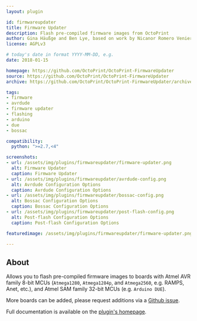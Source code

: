 ```yaml
---
layout: plugin

id: firmwareupdater
title: Firmware Updater
description: Flash pre-compiled firmware images from OctoPrint
author: Gina Häußge and Ben Lye, based on work by Nicanor Romero Venier
license: AGPLv3

# today's date in format YYYY-MM-DD, e.g.
date: 2018-01-15

homepage: https://github.com/OctoPrint/OctoPrint-FirmwareUpdater
source: https://github.com/OctoPrint/OctoPrint-FirmwareUpdater
archive: https://github.com/OctoPrint/OctoPrint-FirmwareUpdater/archive/master.zip

tags:
- firmware
- avrdude
- firmware updater
- flashing
- arduino
- due
- bossac

compatibility:
  python: ">=2.7,<4"

screenshots:
- url: /assets/img/plugins/firmwareupdater/firmware-updater.png
  alt: Firmware Updater
  caption: Firmware Updater
- url: /assets/img/plugins/firmwareupdater/avrdude-config.png
  alt: Avrdude Configuration Options
  caption: Avrdude Configuration Options
- url: /assets/img/plugins/firmwareupdater/bossac-config.png
  alt: Bossac Configuration Options
  caption: Bossac Configuration Options
- url: /assets/img/plugins/firmwareupdater/post-flash-config.png
  alt: Post-flash Configuration Options
  caption: Post-flash Configuration Options

featuredimage: /assets/img/plugins/firmwareupdater/firmware-updater.png

---
```

## About
Allows you to flash pre-compiled firmware images to boards with Atmel AVR family 8-bit MCUs (`Atmega1280`, `Atmega1284p`, and `Atmega2560`, e.g. RAMPS, Anet, etc.), and Atmel SAM family 32-bit MCUs (e.g. `Arduino DUE`).

More boards can be added, please request additions via a [Github issue](https://github.com/OctoPrint/OctoPrint-FirmwareUpdater/issues).

Full documentation is available on the [plugin's homepage](https://github.com/OctoPrint/OctoPrint-FirmwareUpdater).
